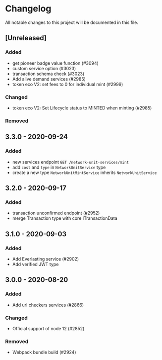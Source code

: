 # Changelog

All notable changes to this project will be documented in this file.

## [Unreleased]

### Added

-   get pioneer badge value function (#3094)
-   custom service option (#3023)
-   transaction schema check (#3023)
-   Add alive demand services (#2985)
-   token eco V2: set fees to 0 for individual mint (#2999)

### Changed

-   token eco V2: Set Lifecycle status to MINTED when minting (#2985)

### Removed

## 3.3.0 - 2020-09-24

### Added

-   new services endpoint `GET /network-unit-services/mint`
-   add `cost` and `type` in `NetworkUnitService` type
-   create a new type `NetworkUnitMintService` inherits `NetworkUnitService`

## 3.2.0 - 2020-09-17

### Added

-   transaction unconfirmed endpoint (#2952)
-   merge Transaction type with core ITransactionData

## 3.1.0 - 2020-09-03

### Added

-   Add Everlasting service (#2902)
-   Add verified JWT type

## 3.0.0 - 2020-08-20

### Added

-   Add url checkers services (#2866)

### Changed

-   Official support of node 12 (#2852)

### Removed

-   Webpack bundle build (#2924)
